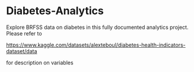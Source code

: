 # Diabetes-Analytics
Explore BRFSS data on diabetes in this fully documented analytics project. Please refer to 

https://www.kaggle.com/datasets/alexteboul/diabetes-health-indicators-dataset/data

for description on variables
